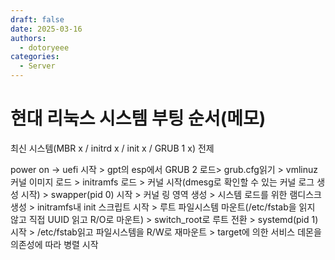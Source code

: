 ```yaml
---
draft: false
date: 2025-03-16
authors:
  - dotoryeee
categories:
  - Server
---
```

# 현대 리눅스 시스템 부팅 순서(메모)

<!-- more -->

최신 시스템(MBR x / initrd x / init x / GRUB 1 x) 전제

power on -> uefi 시작 > gpt의 esp에서 GRUB 2 로드> grub.cfg읽기  > vmlinuz 커널 이미지 로드 > initramfs 로드 > 커널 시작(dmesg로 확인할 수 있는 커널 로그 생성 시작) > swapper(pid 0) 시작 > 커널 링 영역 생성 > 시스템 로드를 위한 램디스크 생성 > initramfs내 init 스크립트 시작 > 루트 파일시스템 마운트(/etc/fstab을 읽지 않고 직접 UUID 읽고 R/O로 마운트) > switch_root로 루트 전환 > systemd(pid 1) 시작 > /etc/fstab읽고 파일시스템을 R/W로 재마운트 > target에 의한 서비스 데몬을 의존성에 따라 병렬 시작
